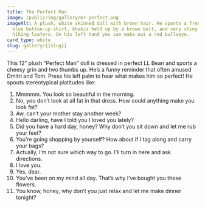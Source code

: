 ```yaml
---
title: The Perfect Man
image: /public/img/gallery/mr-perfect.png
imageAlt: A plush, white skinned doll with brown hair. He sports a fresh looking
  blue button-up shirt, khakis held up by a brown belt, and very shiny brown
  hiking loafers. On his left hand you can make out a red bullseye.
card_type: white
slug: gallery/{{slug}}
---
```



This 12” plush “Perfect Man” doll is dressed in perfect LL Bean and sports a cheesy grin and two thumbs up. He’s a funny reminder that often amused Dmitri and Tom. Press his left palm to hear what makes him so perfect! He spouts stereotypical platitudes like:

1. Mmmmm. You look so beautiful in the morning.
2. No, you don’t look at all fat in that dress. How could anything make you look fat?
3. Aw, can’t your mother stay another week?
4. Hello darling, have I told you I loved you lately?
5. Did you have a hard day, honey? Why don’t you sit down and let me rub your feet?
6. You’re going shopping by yourself? How about if I tag along and carry your bags?
7. Actually, I’m not sure which way to go. I’ll turn in here and ask directions.
8. I love you.
9. Yes, dear.
10. You’ve been on my mind all day. That’s why I’ve bought you these flowers.
11. You know, honey, why don’t you just relax and let me make dinner tonight?